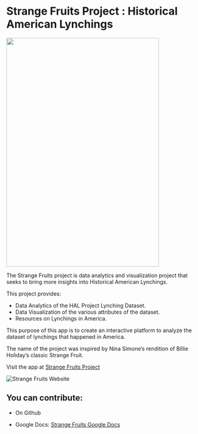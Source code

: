 # Strange Fruits Project : Historical American Lynchings

<img src="https://github.com/acheamponge/historical_american_lynchings/blob/master/streamlitapp/img/sf.jpg" align="middle" height="600" width="400">

The Strange Fruits project is data analytics and visualization project that seeks to bring more insights into Historical American Lynchings.

This project provides:

- Data Analytics of the HAL Project Lynching Dataset.
- Data Visualization of the various attributes of the dataset.
- Resources on Lynchings in America.

This purpose of this app is to create an interactive platform to analyze the dataset of lynchings that happened in America.

The name of the project was inspired by Nina Simone’s rendition of Billie Holiday’s classic Strange Fruit.

Visit the app at [Strange Fruits Project](http://strangefruit.herokuapp.com/)


![Strange Fruits Website](https://github.com/acheamponge/StrangeFruits/blob/master/streamlitapp/img/sf.gif)


## You can contribute:
- On Github
 
- Google Docs: [Strange Fruits Google Docs](https://docs.google.com/document/d/11v9jWw98QerB--y08oQk6fSOUKhxk5p_68Ariy-vYXc/edit?usp=sharing)
